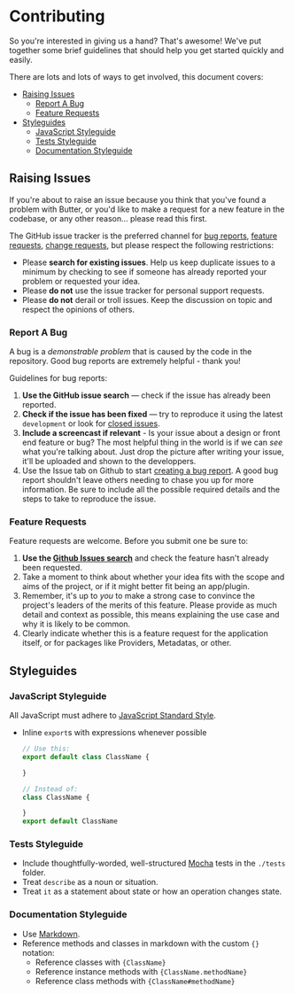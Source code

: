 # Contributing

So you're interested in giving us a hand? That's awesome! We've put together
some brief guidelines that should help you get started quickly and easily.

There are lots and lots of ways to get involved, this document covers:
 - [Raising Issues](#raising-issues)
   - [Report  A Bug](#report-a-bug)
   - [Feature Requests](#feature-requests)
 - [Styleguides](#styleguides)
   - [JavaScript Styleguide](#javascript-styleguide)
   - [Tests Styleguide](#tests-styleguide)
   - [Documentation Styleguide](#documentation-styleguide)

## Raising Issues

If you're about to raise an issue because you think that you've found a problem
with Butter, or you'd like to make a request for a new feature in the codebase,
or any other reason… please read this first.

The GitHub issue tracker is the preferred channel for [bug reports](#report-a-bug),
[feature requests](#feature-requests), [change requests](#change-requests), but
please respect the following restrictions:

* Please **search for existing issues**. Help us keep duplicate issues to a
minimum by checking to see if someone has already reported your problem or
requested your idea.
* Please **do not** use the issue tracker for personal support requests.
* Please **do not** derail or troll issues. Keep the discussion on topic and
respect the opinions of others.

### Report A Bug

A bug is a _demonstrable problem_ that is caused by the code in the repository.
Good bug reports are extremely helpful - thank you!

Guidelines for bug reports:
1. **Use the GitHub issue search** &mdash; check if the issue has already been reported.
2. **Check if the issue has been fixed** &mdash; try to reproduce it using the
latest `development` or look for [closed issues](https://github.com/popcorn-official/popcorn-api/issues?q=is%3Aissue+is%3Aclosed).
3. **Include a screencast if relevant** - Is your issue about a design or front
end feature or bug? The most helpful thing in the world is if we can *see* what
you're talking about. Just drop the picture after writing your issue, it'll be
uploaded and shown to the developpers.
3. Use the Issue tab on Github to start [creating a bug report](https://github.com/popcorn-official/popcorn-api/issues/new).
A good bug report shouldn't leave others needing to chase you up for more
information. Be sure to include all the possible required details and the steps
to take to reproduce the issue.

### Feature Requests

Feature requests are welcome. Before you submit one be sure to:
1. **Use the [Github Issues search](https://github.com/popcorn-official/popcorn-api/issues)**
and check the feature hasn't already been requested.
2. Take a moment to think about whether your idea fits with the scope and aims
of the project, or if it might better fit being an app/plugin.
3. Remember, it's up to *you* to make a strong case to convince the project's
leaders of the merits of this feature. Please provide as much detail and
context as possible, this means explaining the use case and why it is likely to
be common.
4. Clearly indicate whether this is a feature request for the application
itself, or for packages like Providers, Metadatas, or other.

## Styleguides

### JavaScript Styleguide

All JavaScript must adhere to [JavaScript Standard Style](http://standardjs.com/).

* Inline `export`s with expressions whenever possible
  ```js
  // Use this:
  export default class ClassName {

  }

  // Instead of:
  class ClassName {

  }
  export default ClassName
  ```

### Tests Styleguide

- Include thoughtfully-worded, well-structured [Mocha](https://mochajs.org/) tests in the `./tests` folder.
- Treat `describe` as a noun or situation.
- Treat `it` as a statement about state or how an operation changes state.

### Documentation Styleguide

 * Use [Markdown](https://daringfireball.net/projects/markdown).
 * Reference methods and classes in markdown with the custom `{}` notation:
   * Reference classes with `{ClassName}`
   * Reference instance methods with `{ClassName.methodName}`
   * Reference class methods with `{ClassName#methodName}`
